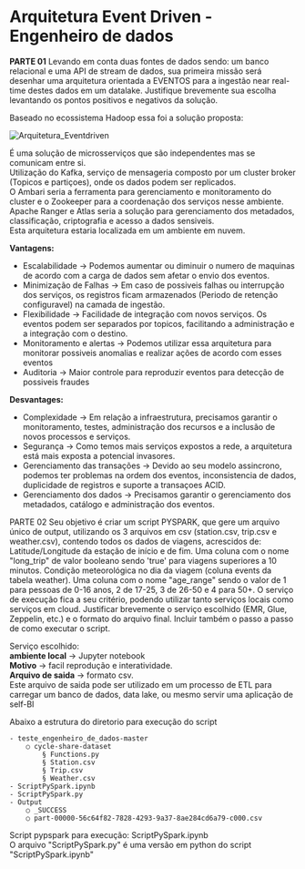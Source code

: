# Arquitetura Event Driven - Engenheiro de dados

**PARTE 01**
Levando em conta duas fontes de dados sendo: um banco relacional e uma API de stream de dados, sua primeira missão será desenhar uma arquitetura orientada a EVENTOS para a ingestão near real-time destes dados em um datalake. Justifique brevemente sua escolha levantando os pontos positivos e negativos da solução.

Baseado no ecossistema Hadoop essa foi a solução proposta:

![Arquitetura_Eventdriven](https://github.com/thiagobtr/teste_engenheiro_de_dados/blob/master/Arquitetura_EventDriven.jpg)

É uma solução de microsserviços que são independentes mas se comunicam entre si.<br>
Utilização do Kafka, serviço de mensageria composto por um cluster broker (Topicos e partiçoes), onde os dados podem ser replicados.<br>
O Ambari seria a ferramenta para gerenciamento e monitoramento do cluster e o Zookeeper para a coordenação dos serviços nesse ambiente.<br>
Apache Ranger e Atlas seria a solução para gerenciamento dos metadados, classificação, criptografia e acesso a dados sensiveis.<br>
Esta arquitetura estaria localizada em um ambiente em nuvem.<br>

**Vantagens:**

* Escalabilidade -> Podemos aumentar ou diminuir o numero de maquinas de acordo com a carga de dados sem afetar o envio dos eventos.
* Minimização de Falhas -> Em caso de possiveis falhas ou interrupção dos serviços, os registros ficam armazenados (Periodo de retenção configuravel) na camada de ingestão.
* Flexibilidade -> Facilidade de integração com novos serviços.  Os eventos podem ser separados por topicos, facilitando a administração e a integração com o destino. 
* Monitoramento e alertas -> Podemos utilizar essa arquitetura para monitorar possiveis anomalias e realizar ações de acordo com esses eventos 
* Auditoria -> Maior controle para reproduzir eventos para detecção de possiveis fraudes

**Desvantages:**

* Complexidade -> Em relação a infraestrutura, precisamos garantir o monitoramento, testes, administração dos recursos e a inclusão de novos processos e serviços.
* Segurança -> Como temos mais serviços expostos a rede, a arquitetura está mais exposta a potencial invasores.
* Gerenciamento das transações -> Devido ao seu modelo assincrono, podemos ter problemas na ordem dos eventos, inconsistencia de dados, duplicidade de registros e suporte a transaçoes ACID.
* Gerenciamento dos dados -> Precisamos garantir o gerenciamento dos metadados, catálogo e administração dos eventos.

PARTE 02
Seu objetivo é criar um script PYSPARK, que gere um arquivo único de output, utilizando os 3 arquivos em csv (station.csv, trip.csv e weather.csv), contendo todos os dados de viagens, acrescidos de:
Latitude/Longitude da estação de início e de fim.
Uma coluna com o nome "long_trip" de valor booleano sendo 'true' para viagens superiores a 10 minutos.
Condição meteorológica no dia da viagem (coluna events da tabela weather).
Uma coluna com o nome "age_range" sendo o valor de 1 para pessoas de 0-16 anos, 2 de 17-25, 3 de 26-50 e 4 para 50+.
O serviço de execução fica a seu critério, podendo utilizar tanto serviços locais como serviços em cloud. Justificar brevemente o serviço escolhido (EMR, Glue, Zeppelin, etc.) e o formato do arquivo final. Incluir também o passo a passo de como executar o script.

Serviço escolhido: <br>
**ambiente local** -> Jupyter notebook <br>
**Motivo** -> facil reprodução e interatividade.<br>
**Arquivo de saida** -> formato csv. <br>
Este arquivo de saida pode ser utilizado em um processo de ETL para carregar um banco de dados, data lake, ou mesmo servir uma aplicação de self-BI

Abaixo a estrutura do diretorio para execução do script

	- teste_engenheiro_de_dados-master
		○ cycle-share-dataset
			§ Functions.py
			§ Station.csv
			§ Trip.csv
			§ Weather.csv
	- ScriptPySpark.ipynb
	- ScriptPySpark.py
	- Output
		○ _SUCCESS
		○ part-00000-56c64f82-7828-4293-9a37-8ae284cd6a79-c000.csv

Script pypspark para execução: ScriptPySpark.ipynb<br>
O arquivo "ScriptPySpark.py" é uma versão em python do script "ScriptPySpark.ipynb"



